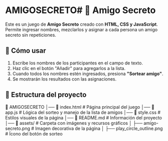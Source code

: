 # AMIGOSECRETO# 🎁 Amigo Secreto

Este es un juego de **Amigo Secreto** creado con **HTML, CSS y JavaScript**. Permite ingresar nombres, mezclarlos y asignar a cada persona un amigo secreto sin repeticiones.

## 🚀 Cómo usar

1. Escribe los nombres de los participantes en el campo de texto.
2. Haz clic en el botón "Añadir" para agregarlos a la lista.
3. Cuando todos los nombres estén ingresados, presiona **"Sortear amigo"**.
4. Se mostrarán los resultados con las asignaciones.

## 📂 Estructura del proyecto

📂 AMIGOSECRETO │── 📄 index.html # Página principal del juego │── 📄 app.js # Lógica del sorteo y manejo de la lista de amigos │── 📄 style.css # Estilos visuales de la página │── 📄 README.md # Información del proyecto │── 📂 assets/ # Carpeta con imágenes y recursos gráficos │ ├── amigo-secreto.png # Imagen decorativa de la página │ ├── play_circle_outline.png # Ícono del botón de sorteo

